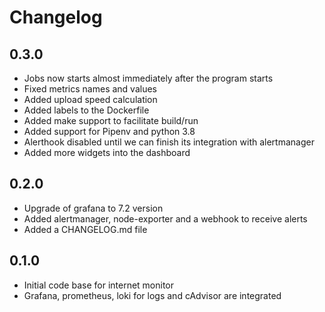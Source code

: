 # Changelog

## 0.3.0 

- Jobs now starts almost immediately after the program starts
- Fixed metrics names and values
- Added upload speed calculation
- Added labels to the Dockerfile
- Added make support to facilitate build/run
- Added support for Pipenv and python 3.8
- Alerthook disabled until we can finish its integration with alertmanager
- Added more widgets into the dashboard

## 0.2.0

- Upgrade of grafana to 7.2 version
- Added alertmanager, node-exporter and a webhook to receive alerts
- Added a CHANGELOG.md file


## 0.1.0 

- Initial code base for internet monitor
- Grafana, prometheus, loki for logs and cAdvisor are integrated
